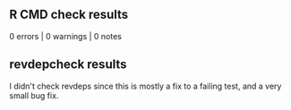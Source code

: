 ## R CMD check results

0 errors | 0 warnings | 0 notes

## revdepcheck results

I didn't check revdeps since this is mostly a fix to a failing test, and a very small bug fix.
